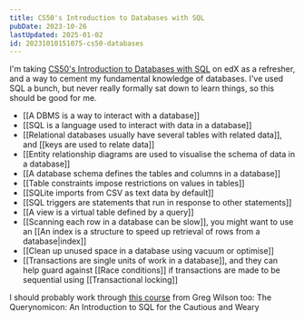 ```yaml
---
title: CS50's Introduction to Databases with SQL
pubDate: 2023-10-26
lastUpdated: 2025-01-02
id: 20231010151075-cs50-databases
---
```


I'm taking [CS50's Introduction to Databases with SQL](https://www.edx.org/learn/sql/harvard-university-cs50-s-introduction-to-databases-with-sql) on edX as a refresher, and a way to cement my fundamental knowledge of databases. I've used SQL a bunch, but never really formally sat down to learn things, so this should be good for me.

- [[A DBMS is a way to interact with a database]]
- [[SQL is a language used to interact with data in a database]]
- [[Relational databases usually have several tables with related data]], and [[keys are used to relate data]]
- [[Entity relationship diagrams are used to visualise the schema of data in a database]]
- [[A database schema defines the tables and columns in a database]]
- [[Table constraints impose restrictions on values in tables]]
- [[SQLite imports from CSV as text data by default]]
- [[SQL triggers are statements that run in response to other statements]]
- [[A view is a virtual table defined by a query]]
- [[Scanning each row in a database can be slow]], you might want to use an [[An index is a structure to speed up retrieval of rows from a database|index]]
- [[Clean up unused space in a database using vacuum or optimise]]
- [[Transactions are single units of work in a database]], and they can help guard against [[Race conditions]] if transactions are made to be sequential using [[Transactional locking]]

I should probably work through [this course](https://lessonomicon.github.io/querynomicon/) from Greg Wilson too: The Querynomicon: An Introduction to SQL for the Cautious and Weary
